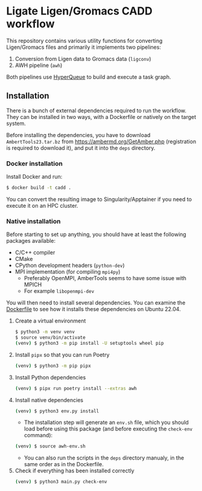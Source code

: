 # Ligate Ligen/Gromacs CADD workflow
This repository contains various utility functions for converting Ligen/Gromacs files and primarily
it implements two pipelines:
1) Conversion from Ligen data to Gromacs data (`ligconv`)
2) AWH pipeline (`awh`)

Both pipelines use [HyperQueue](https://it4innovations.github.io/hyperqueue) to build and execute
a task graph.

## Installation

There is a bunch of external dependencies required to run the workflow. They can be installed in two ways, with a Dockerfile or natively on the target system.

Before installing the dependencies, you have to download `AmbertTools23.tar.bz` from https://ambermd.org/GetAmber.php (registration is required to download it), and put it into the `deps` directory.

### Docker installation
Install Docker and run:
```bash
$ docker build -t cadd .
```
You can convert the resulting image to Singularity/Apptainer if you need to execute it on an HPC
cluster.

### Native installation

Before starting to set up anything, you should have at least the following packages available:

- C/C++ compiler
- CMake
- CPython development headers (`python-dev`)
- MPI implementation (for compiling `mpi4py`)
    - Preferably OpenMPI, AmberTools seems to have some issue with MPICH
    - For example `libopenmpi-dev`

You will then need to install several dependencies. You can examine the [Dockerfile](Dockerfile) to see how it installs these dependencies on Ubuntu 22.04.

1) Create a virtual environment
    ```bash
    $ python3 -m venv venv
    $ source venv/bin/activate
    (venv) $ python3 -m pip install -U setuptools wheel pip 
    ```
2) Install `pipx` so that you can run Poetry
    ```bash
    (venv) $ python3 -m pip pipx 
    ```
3) Install Python dependencies
    ```bash
    (venv) $ pipx run poetry install --extras awh
    ```
4) Install native dependencies
   ```bash
   (venv) $ python3 env.py install
   ```
   - The installation step will generate an `env.sh` file, which you should load before using this
   package (and before executing the `check-env` command):
   ```bash
   (venv) $ source awh-env.sh
   ```
   - You can also run the scripts in the `deps` directory manualy, in the same order as in the Dockerfile.
5) Check if everything has been installed correctly
   ```bash
   (venv) $ python3 main.py check-env
   ```
